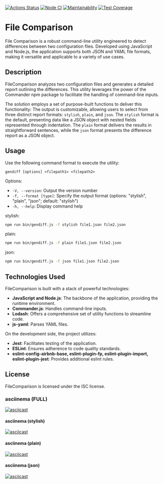 [![Actions Status](https://github.com/opifexM/FileComparison/actions/workflows/hexlet-check.yml/badge.svg)](https://github.com/opifexM/FileComparison/actions/workflows/hexlet-check.yml)
[![Node CI](https://github.com/opifexM/FileComparison/actions/workflows/nodejs.yml/badge.svg)](https://github.com/opifexM/FileComparison/actions/workflows/nodejs.yml)
[![Maintainability](https://api.codeclimate.com/v1/badges/2512a54eb032a526707d/maintainability)](https://codeclimate.com/github/opifexM/FileComparison/maintainability)
[![Test Coverage](https://api.codeclimate.com/v1/badges/2512a54eb032a526707d/test_coverage)](https://codeclimate.com/github/opifexM/FileComparison/test_coverage)

# File Comparison

File Comparison is a robust command-line utility engineered to detect differences between two configuration files. Developed using JavaScript and Node.js, the application supports both JSON and YAML file formats, making it versatile and applicable to a variety of use cases.

## Description

FileComparison analyzes two configuration files and generates a detailed report outlining the differences. 
This utility leverages the power of the Commander npm package to facilitate the handling of command-line inputs.

The solution employs a set of purpose-built functions to deliver this functionality:
The output is customizable, allowing users to select from three distinct report formats: `stylish`, `plain`, and `json`. 
The `stylish` format is the default, presenting data like a JSON object with nested fields represented through indentation. 
The `plain` format delivers the results in straightforward sentences, while the `json` format presents the difference report as a JSON object.

## Usage

Use the following command format to execute the utility:

`gendiff [options] <filepath1> <filepath2>`

Options:

-   `-V, --version`: Output the version number
-   `-f, --format [type]`: Specify the output format (options: "stylish", "plain", "json"; default: "stylish")
-   `-h, --help`: Display command help

stylish:
```bash
npm run bin/gendiff.js -f stylish file1.json file2.json
```

plain:
```bash
npm run bin/gendiff.js -f plain file1.json file2.json
```

json:
```bash
npm run bin/gendiff.js -f json file1.json file2.json
```

## Technologies Used

FileComparison is built with a stack of powerful technologies:

-   **JavaScript and Node.js**: The backbone of the application, providing the runtime environment.
-   **Commander.js**: Handles command-line inputs.
-   **Lodash**: Offers a comprehensive set of utility functions to streamline code.
-   **js-yaml**: Parses YAML files.

On the development side, the project utilizes:

-   **Jest**: Facilitates testing of the application.
-   **ESLint**: Ensures adherence to code quality standards.
-   **eslint-config-airbnb-base, eslint-plugin-fp, eslint-plugin-import, eslint-plugin-jest**: Provides additional eslint rules.

## License

FileComparison is licensed under the ISC license.

### asciinema (FULL)
[![asciicast](https://asciinema.org/a/tYOzrCIWWCnIXfbrVHGlrWljy.svg)](https://asciinema.org/a/tYOzrCIWWCnIXfbrVHGlrWljy)

#### asciinema (stylish)
[![asciicast](https://asciinema.org/a/EFlgYPwGG0KVxjSJ76IWXrwbg.svg)](https://asciinema.org/a/EFlgYPwGG0KVxjSJ76IWXrwbg)

#### asciinema (plain)
[![asciicast](https://asciinema.org/a/lMAVD0gqRiwu13JLPFtwcGQgD.svg)](https://asciinema.org/a/lMAVD0gqRiwu13JLPFtwcGQgD)

#### asciinema (json)
[![asciicast](https://asciinema.org/a/h9Dt4MrvNkS3UfDizPAuc8RBg.svg)](https://asciinema.org/a/h9Dt4MrvNkS3UfDizPAuc8RBg)